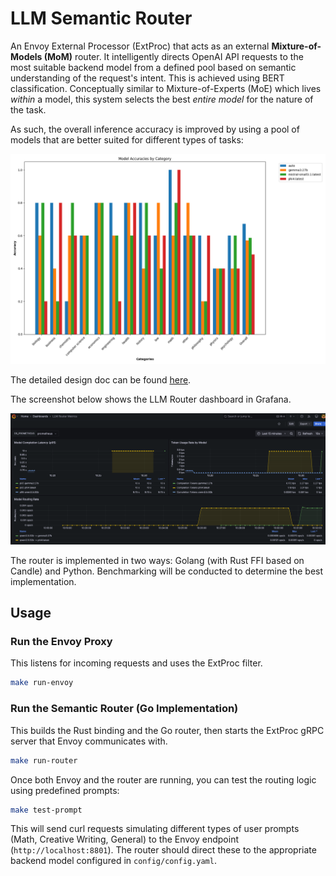 # LLM Semantic Router

An Envoy External Processor (ExtProc) that acts as an external **Mixture-of-Models (MoM)** router. It intelligently directs OpenAI API requests to the most suitable backend model from a defined pool based on semantic understanding of the request's intent. This is achieved using BERT classification. Conceptually similar to Mixture-of-Experts (MoE) which lives *within* a model, this system selects the best *entire model* for the nature of the task.

As such, the overall inference accuracy is improved by using a pool of models that are better suited for different types of tasks:

![Model Accuracy](./docs/category_accuracies.png)

The detailed design doc can be found [here](https://docs.google.com/document/d/1BwwRxdf74GuCdG1veSApzMRMJhXeUWcw0wH9YRAmgGw/edit?usp=sharing).

The screenshot below shows the LLM Router dashboard in Grafana.

![LLM Router Dashboard](./docs/grafana_screenshot.png)

The router is implemented in two ways: Golang (with Rust FFI based on Candle) and Python. Benchmarking will be conducted to determine the best implementation.

## Usage

### Run the Envoy Proxy

This listens for incoming requests and uses the ExtProc filter.
```bash
make run-envoy
```

### Run the Semantic Router (Go Implementation)

This builds the Rust binding and the Go router, then starts the ExtProc gRPC server that Envoy communicates with.
```bash
make run-router
```

Once both Envoy and the router are running, you can test the routing logic using predefined prompts:

```bash
make test-prompt
```

This will send curl requests simulating different types of user prompts (Math, Creative Writing, General) to the Envoy endpoint (`http://localhost:8801`). The router should direct these to the appropriate backend model configured in `config/config.yaml`.

